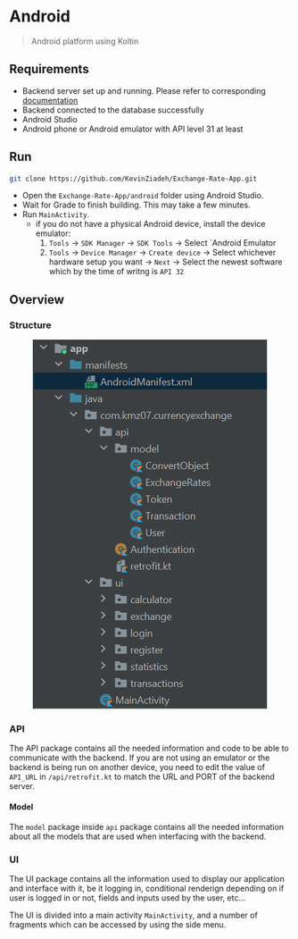 ﻿# Android
> Android platform using Koltin

## Requirements
- Backend server set up and running. Please refer to corresponding [documentation](../backend/README.md)
- Backend connected to the database successfully
- Android Studio
- Android phone or Android emulator with API level 31 at least

## Run

```bash
git clone https://github.com/KevinZiadeh/Exchange-Rate-App.git
```
- Open the `Exchange-Rate-App/android` folder using Android Studio. 
- Wait for Grade to finish building. This may take a few minutes.
- Run `MainActivity`.
	- if you do not have a physical Android device, install the device emulator:
		1. `Tools` -> `SDK Manager` -> `SDK Tools` -> Select `Android Emulator
		2.  `Tools` -> `Device Manager` -> `Create device` -> Select whichever hardware setup you want -> `Next` -> Select the newest software which by the time of writng is `API 32` 

## Overview
### Structure
<p align="center">
  <img src="../res/android_structure.png?raw=true"/>
</p>

### API
The API package contains all the needed information and code to be able to communicate with the backend.
If you are not using an emulator or the backend is being run on another device, you need to edit the value of `API_URL` in `/api/retrofit.kt`  to match the URL and PORT of the backend server.
#### Model
The `model` package inside `api` package contains all the needed information about all the models that are used when interfacing with the backend.

### UI
The UI package contains all the information used to display our application and interface with it, be it logging in, conditional renderign depending on if user is logged in or not, fields and inputs used by the user, etc...

The UI is divided into a main activity `MainActivity`, and a number of fragments which can be accessed by using the side menu.
 
 

